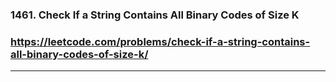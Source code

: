 ### 1461. Check If a String Contains All Binary Codes of Size K
### https://leetcode.com/problems/check-if-a-string-contains-all-binary-codes-of-size-k/
---
